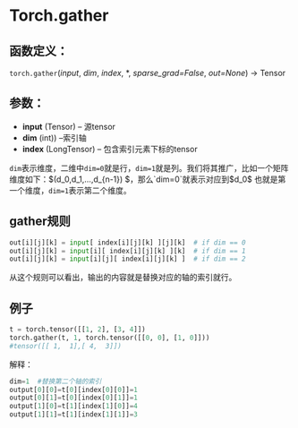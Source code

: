 # Torch.gather

## 函数定义：

`torch.gather`(*input*, *dim*, *index*, *, *sparse_grad=False*, *out=None*) → Tensor

## 参数：

- **input** (Tensor) – 源tensor
- **dim** (int)) –索引轴
- **index** (LongTensor) – 包含索引元素下标的tensor

`dim`表示维度，二维中`dim=0`就是行，`dim=1`就是列。我们将其推广，比如一个矩阵维度如下：$(d_0,d_1,…,d_{n-1}) $，那么`dim=0`就表示对应到$d_0$ 也就是第一个维度，`dim=1`表示第二个维度。

## gather规则

```python
out[i][j][k] = input[ index[i][j][k] ][j][k]  # if dim == 0
out[i][j][k] = input[i][ index[i][j][k] ][k]  # if dim == 1
out[i][j][k] = input[i][j][ index[i][j][k] ]  # if dim == 2
```

从这个规则可以看出，输出的内容就是替换对应的轴的索引就行。

## 例子

```python
t = torch.tensor([[1, 2], [3, 4]])
torch.gather(t, 1, torch.tensor([[0, 0], [1, 0]]))
#tensor([[ 1,  1],[ 4,  3]])
```

解释：

```python
dim=1  #替换第二个轴的索引
output[0][0]=t[0][index[0][0]]=1
output[0][1]=t[0][index[0][1]]=1
output[1][0]=t[1][index[1][0]]=4
output[1][1]=t[1][index[1][1]]=3
```

